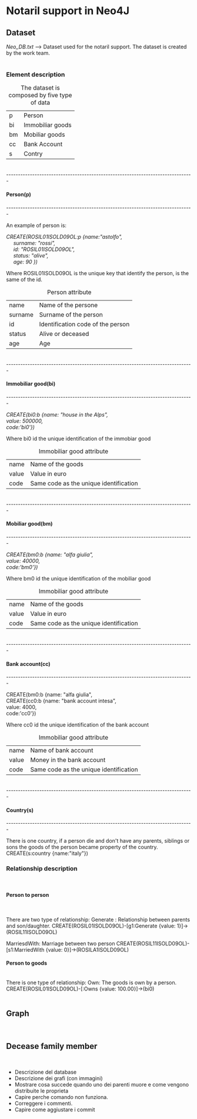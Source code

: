 <!-- ---------------------------------------------------------------------- -->
<h1>Notaril support in Neo4J</h1>
<!-- ---------------------------------------------------------------------- -->
<h2>Dataset</h2>
<i>Neo_DB.txt</i> --> Dataset used for the notaril support. The dataset is 
                      created by the work team.<br/><br/>


<h3>Element description</h3>
<table>
<caption>The dataset is composed by five type of data</caption>
<tr><td>p        </td><td>Person            </td></tr>
<tr><td>bi       </td><td>Immobiliar goods </td></tr>
<tr><td>bm       </td><td>Mobiliar goods    </td></tr>
<tr><td>cc       </td><td>Bank Account      </td></tr>
<tr><td>s        </td><td>Contry            </td></tr>
</table>

<br/>
-------------------------------------------------------------------------------
<h4>Person(p)</h4>
-------------------------------------------------------------------------------
<br/>

An example of person is:<br/>

<i>CREATE(ROSIL01ISOLD09OL:p {name:"astolfo",<br/>
&nbsp;&nbsp;&nbsp;&nbsp;       surname: "rossi",                     <br/>
&nbsp;&nbsp;&nbsp;&nbsp;       id: "ROSIL01ISOLD09OL",               <br/>
&nbsp;&nbsp;&nbsp;&nbsp;       status: "alive",                      <br/>
&nbsp;&nbsp;&nbsp;&nbsp;       age: 90 })</i><br/>

Where ROSIL01ISOLD09OL is the unique key that identify the person, is the same
of the id.<br/>

<table>
<caption>Person attribute</caption>
<tr><td>name     </td><td>Name of the persone               </td></tr>
<tr><td>surname  </td><td>Surname of the person             </td></tr>
<tr><td>id       </td><td>Identification code of the person </td></tr>
<tr><td>status   </td><td>Alive or deceased                 </td></tr>
<tr><td>age      </td><td>Age                               </td></tr>
</table>
   
<br/>  
-------------------------------------------------------------------------------
<h4>Immobiliar good(bi)</h4>
-------------------------------------------------------------------------------
<br/>

<i>CREATE(bi0:b {name: "house in the Alps",<br/>
                value: 500000,             <br/>
				code:'bi0'})</i><br/>

Where bi0 id the unique identification of the immobiar good<br/>

<table>
<caption>Immobiliar good attribute</caption>
<tr><td>name     </td><td>Name of the goods                      </td></tr>
<tr><td>value    </td><td>Value in euro                          </td></tr>
<tr><td>code     </td><td>Same code as the unique identification </td></tr>
</table>

<br/>
-------------------------------------------------------------------------------
<h4>Mobiliar good(bm)</h4>
-------------------------------------------------------------------------------
<br/>

<i>CREATE(bm0:b {name: "alfa giulia",<br/>
                value: 40000,        <br/>
				code:'bm0'})</i><br/>


Where bm0 id the unique identification of the mobiliar good<br/>

<table>
<caption>Immobiliar good attribute</caption>
<tr><td>name     </td><td>Name of the goods                      </td></tr>
<tr><td>value    </td><td>Value in euro                          </td></tr>
<tr><td>code     </td><td>Same code as the unique identification </td></tr>
</table>

<br/>
-------------------------------------------------------------------------------
<h4>Bank account(cc)</h4>
-------------------------------------------------------------------------------
<br/>

CREATE(bm0:b {name: "alfa giulia",        <br/>
CREATE(cc0:b {name: "bank account intesa",<br/>
                value: 4000,              <br/>
				code:'cc0'})</i><br/>

Where cc0 id the unique identification of the bank account<br/>

<table>
<caption>Immobiliar good attribute</caption>
<tr><td>name     </td><td>Name of bank account                   </td></tr>
<tr><td>value    </td><td>Money in the bank account              </td></tr>
<tr><td>code     </td><td>Same code as the unique identification </td></tr>
</table>

<br/>
-------------------------------------------------------------------------------
<h4>Country(s)</h4>
-------------------------------------------------------------------------------
<br/>

There is one country, if a person die and don't have any parents, siblings or
sons the goods of the person became property of the country.
CREATE(s:country {name:"italy"})

<!-- ---------------------------------------------------------------------- -->
<h3>Relationship description</h3><br/>
<!-- ---------------------------------------------------------------------- -->
<h4>Person to person</h4><br/>
<!-- ---------------------------------------------------------------------- -->

There are two type of relationship:
Generate : Relationship between parents and son/daughter.
CREATE(ROSIL01ISOLD09OL)-[g1:Generate {value: 1}]->(ROSIL11ISOLD09OL)

MarriesdWith: Marriage between two person
CREATE(ROSIL11ISOLD09OL)-[s1:MarriedWith {value: 0}]->(ROSILA1ISOLD09OL)

<!-- ---------------------------------------------------------------------- -->
<h4>Person to goods</h4><br/>
<!-- ---------------------------------------------------------------------- -->
There is one type of relationship:
Own: The goods is own by a person.
CREATE(ROSIL01ISOLD09OL)-[:Owns {value: 100.00}]->(bi0)

<br/>
<br/>
<h2>Graph</h2><br/>















<h2>Decease family member</h2><br/>


- Descrizione del database
- Descrizione dei grafi (con immagini)
- Mostrare cosa succede quando uno dei parenti muore e come vengono distribuite le proprieta
- Capire perche comando non funziona.
- Correggere i commenti.
- Capire come aggiustare i commit
